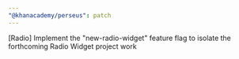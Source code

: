 ```yaml
---
"@khanacademy/perseus": patch
---
```


[Radio] Implement the "new-radio-widget" feature flag to isolate the forthcoming Radio Widget project work
